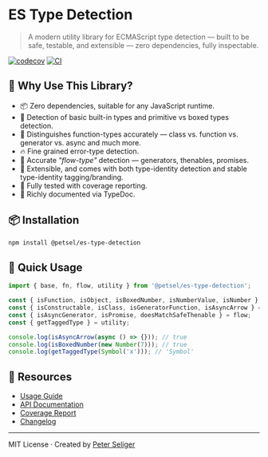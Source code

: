 # ES Type Detection

> A modern utility library for ECMAScript type detection — built to be safe, testable, and extensible — zero dependencies, fully inspectable.

<!--[![codecov](https://codecov.io/gh/petsel/es-type-detection/branch/dev/graph/badge.svg)](https://codecov.io/gh/petsel/es-type-detection) [![CI](https://github.com/petsel/es-type-detection/actions/workflows/deploy.yml/badge.svg)](https://github.com/petsel/es-type-detection/actions/workflows/deploy.yml)-->

[![codecov](https://codecov.io/gh/petsel/es-type-detection/branch/dev/graph/badge.svg)](https://codecov.io/gh/petsel/es-type-detection) [![CI](https://github.com/petsel/es-type-detection/actions/workflows/deploy.yml/badge.svg)](https://github.com/petsel/es-type-detection/actions)

## 🎁 Why Use This Library?

- 📦 Zero dependencies, suitable for any JavaScript runtime.
- 🔢 Detection of basic built-in types and primitive vs boxed types detection.
- 🧠 Distinguishes function-types accurately — class vs. function vs. generator vs. async and much more.
- 🔥 Fine grained error-type detection.
- 🌊 Accurate _"flow-type"_ detection — generators, thenables, promises.
- 🧩 Extensible, and comes with both type-identity detection and stable type-identity tagging/branding.
- 🧪 Fully tested with coverage reporting.
- 📘 Richly documented via TypeDoc.

## 📦 Installation

```bash
npm install @petsel/es-type-detection
```

## 🚀 Quick Usage

```js
import { base, fn, flow, utility } from '@petsel/es-type-detection';

const { isFunction, isObject, isBoxedNumber, isNumberValue, isNumber } = base;
const { isConstructable, isClass, isGeneratorFunction, isAsyncArrow } = fn;
const { isAsyncGenerator, isPromise, doesMatchSafeThenable } = flow;
const { getTaggedType } = utility;

console.log(isAsyncArrow(async () => {})); // true
console.log(isBoxedNumber(new Number(7))); // true
console.log(getTaggedType(Symbol('x'))); // 'Symbol'
```

## 🔗 Resources

- [Usage Guide](./usage.md)
- [API Documentation](./api/html/index.html)
- [Coverage Report](./coverage/index.html)
- [Changelog](./changelog.md)

---

MIT License · Created by [Peter Seliger](https://github.com/petsel)
